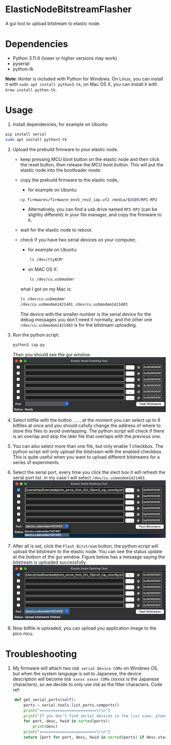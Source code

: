 # ElasticNodeBitstreamFlasher
A gui tool to upload bitstream to elastic node.

# Dependencies
- Python 3.11.6 (lower or higher versions may work)
- pyserial
- python-tk

**Note**: tkinter is included with Python for Windows. On Linux, you can install it with `sudo apt install python3-tk`, on Mac OS X, you can install it with `brew install python-tk`.

# Usage
1. Install dependencies, for example on Ubuntu:
``` bash
pip install serial
sudo apt install python3-tk
```
2. Upload the prebuild firmware to your elastic node.
    - keep pressing MCU boot button on the elastic node and then click the reset button, then release the MCU boot button. This will put the elastic node into the bootloader mode.
    - copy the prebuild firmware to the elastic node, 
        - for example on Ubuntu:
        ``` bash
        cp firmwares/firmware_env5_rev2_iap.uf2 /media/$USER/RPI-RP2
        ```
        - Alternatively, you can find a usb drive named `RPI-RP2` (can be slightly different) in your file manager, and copy the firmware to it.
    - wait for the elastic node to reboot.
    - check if you have two serial devices on your computer, 
        - for example on Ubuntu:
        ``` bash
            ls /dev/ttyACM*
        ```
        - on MAC OS X:
        ``` bash
            ls /dev/cu.usbmodem*
        ```
            
        what I got on my Mac is:

        ``` bash
        ls /dev/cu.usbmodem*
        /dev/cu.usbmodem1421401 /dev/cu.usbmodem1421403
        ```
        The device with the smaller number is the serial device for the debug messages you don't need it normally, and the other one `/dev/cu.usbmodem1421403` is for the bitstream uploading. 

3. Run the python script:
    ``` bash
    python3 iap.py
    ```
    Then you should see the gui window.
    ![gui](./pictures/gui_example.png)

4. Select bitfile with the button `...`, at the moment you can select up to 6 bitfiles at once and you should cafully change the address of where to store this files to avoid overlapping. The python script will check if there is an overlap and skip the later file that overlaps with the previous one.

5. You can also select more than one file, but only enable 1 checkbox. The python script will only upload the bitstream with the enabled checkbox. This is quite useful when you want to upload different bitstreams for a series of experiments.

6. Select the serial port, every time you click the slect box it will refresh the serial port list. in my case I will select `/dev/cu.usbmodem1421403`.
![gui](./pictures/port_select.png)

7. After all is set, click the `Flash Bitstream` button, the python script will upload the bitstream to the elastic node. You can see the status update at the bottom of the gui window. Figure below has a mesaage saying the bitstream is uploaded successfully.
![gui](./pictures/done_message.png)

8. Now bitfile is uploaded, you can upload you application image to the pico mcu.

# Troubleshooting
1. My firmware will attach two `USB serial Device COMx` on Windows OS, but when the system language is set to Japanese, the device description will become `USB xxxxx xxxxx COMx` (xxxxx is the Japanese characters), so we decide to only use `USB` as the filter characters. Code ref:
``` python
    def get_serial_ports(self):
        ports = serial.tools.list_ports.comports()
        print("=========================\r\n")
        print("If you don't find serial devices in the list view, please take a screen short of the logging information below and fire an issue request\r\n")
        for port, desc, hwid in sorted(ports):
            print(desc)
        print("=========================\r\n")
        return [port for port, desc, hwid in sorted(ports) if desc.startswith("Pico") or desc.startswith("USB")]
```
